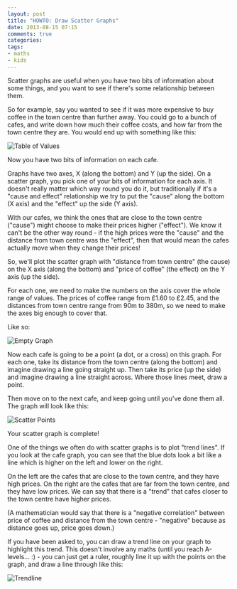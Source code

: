 ```yaml
---
layout: post
title: "HOWTO: Draw Scatter Graphs"
date: 2013-08-15 07:15
comments: true
categories:
tags:
- maths
- kids
---
```


Scatter graphs are useful when you have two bits of information about some things, and you want to see if there's some relationship between them.
 
So for example, say you wanted to see if it was more expensive to buy coffee in the town centre than further away. You could go to a bunch of cafes, and write down how much their coffee costs, and how far from the town centre they are. You would end up with something like this:
 
![Table of Values](http://files.ianrenton.com/sites/guides/scattergraph-1.png)
 
Now you have two bits of information on each cafe.
 
Graphs have two axes, X (along the bottom) and Y (up the side). On a scatter graph, you pick one of your bits of information for each axis. It doesn't really matter which way round you do it, but traditionally if it's a "cause and effect" relationship we try to put the "cause" along the bottom (X axis) and the "effect" up the side (Y axis).
 
With our cafes, we think the ones that are close to the town centre ("cause") might choose to make their prices higher ("effect"). We know it can't be the other way round - if the high prices were the "cause" and the distance from town centre was the "effect", then that would mean the cafes actually move when they change their prices!
 
So, we'll plot the scatter graph with "distance from town centre" (the cause) on the X axis (along the bottom) and "price of coffee" (the effect) on the Y axis (up the side).
 
For each one, we need to make the numbers on the axis cover the whole range of values. The prices of coffee range from £1.60 to £2.45, and the distances from town centre range from 90m to 380m, so we need to make the axes big enough to cover that.
 
Like so:
 
![Empty Graph](http://files.ianrenton.com/sites/guides/scattergraph-2.png)
 
Now each cafe is going to be a point (a dot, or a cross) on this graph.  For each one, take its distance from the town centre (along the bottom) and imagine drawing a line going straight up. Then take its price (up the side) and imagine drawing a line straight across.  Where those lines meet, draw a point.
 
Then move on to the next cafe, and keep going until you've done them all. The graph will look like this:
 
![Scatter Points](http://files.ianrenton.com/sites/guides/scattergraph-3.png)
 
Your scatter graph is complete!
 
One of the things we often do with scatter graphs is to plot "trend lines".  If you look at the cafe graph, you can see that the blue dots look a bit like a line which is higher on the left and lower on the right.
 
On the left are the cafes that are close to the town centre, and they have high prices.  On the right are the cafes that are far from the town centre, and they have low prices.  We can say that there is a "trend" that cafes closer to the town centre have higher prices.
 
(A mathematician would say that there is a "negative correlation" between price of coffee and distance from the town centre - "negative" because as distance goes up, price goes down.)
 
If you have been asked to, you can draw a trend line on your graph to highlight this trend.  This doesn't involve any maths (until you reach A-levels... :) - you can just get a ruler, roughly line it up with the points on the graph, and draw a line through like this:
 
![Trendline](http://files.ianrenton.com/sites/guides/scattergraph-4.png)
